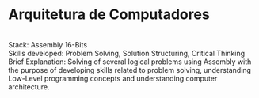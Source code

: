 # Arquitetura de Computadores
<br>
Stack: Assembly 16-Bits
<br>
Skills developed: Problem Solving, Solution Structuring, Critical Thinking
<br>
Brief Explanation: Solving of several logical problems using Assembly with the purpose of developing skills related to problem solving, understanding Low-Level programming concepts and understanding computer architecture.
